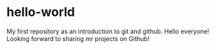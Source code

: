 # hello-world
My first repository as an introduction to git and github. 
Hello everyone!
Looking forward to sharing mr projects on Github!
